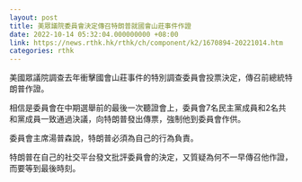 ```yaml
---
layout: post
title: 美眾議院委員會決定傳召特朗普就國會山莊事件作證
date: 2022-10-14 05:32:04.000000000 +08:00
link: https://news.rthk.hk/rthk/ch/component/k2/1670894-20221014.htm
categories: rthk
---
```


美國眾議院調查去年衝擊國會山莊事件的特別調查委員會投票決定，傳召前總統特朗普作證。

相信是委員會在中期選舉前的最後一次聽證會上，委員會7名民主黨成員和2名共和黨成員一致通過決議，向特朗普發出傳票，強制他到委員會作供。

委員會主席湯普森說，特朗普必須為自己的行為負責。

特朗普在自己的社交平台發文批評委員會的決定，又質疑為何不一早傳召他作證，而要等到最後時刻。
